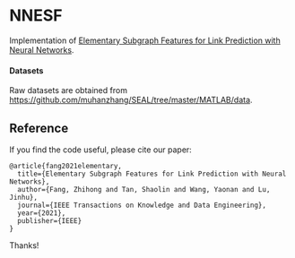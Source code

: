 # NNESF
Implementation of [Elementary Subgraph Features for Link Prediction with Neural Networks](https://ieeexplore.ieee.org/abstract/document/9635695/).


#### Datasets

Raw datasets are obtained from https://github.com/muhanzhang/SEAL/tree/master/MATLAB/data.



Reference
---------

If you find the code useful, please cite our paper:

```
@article{fang2021elementary,
  title={Elementary Subgraph Features for Link Prediction with Neural Networks},
  author={Fang, Zhihong and Tan, Shaolin and Wang, Yaonan and Lu, Jinhu},
  journal={IEEE Transactions on Knowledge and Data Engineering},
  year={2021},
  publisher={IEEE}
}
```

Thanks!

